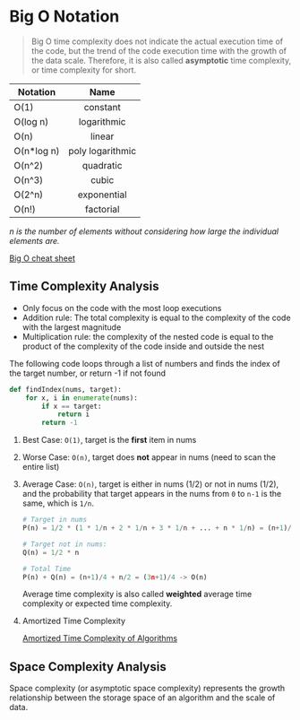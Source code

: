 # Big O Notation

> Big O time complexity does not indicate the actual execution time of the code, but the trend of the code execution time with the growth of the data scale. Therefore, it is also called **asymptotic** time complexity, or time complexity for short.

| Notation   |       Name       |
|------------|:----------------:|
| O(1)       |     constant     |
| O(log n)   |   logarithmic    |
| O(n)       |      linear      |
| O(n*log n) | poly logarithmic |
| O(n^2)     |    quadratic     |
| O(n^3)     |      cubic       |
| O(2^n)     |   exponential    |
| O(n!)      |    factorial     |

_n is the number of elements without considering how large the individual elements are._

[Big O cheat sheet](https://www.bigocheatsheet.com)

## Time Complexity Analysis

- Only focus on the code with the most loop executions
- Addition rule: The total complexity is equal to the complexity of the code with the largest magnitude
- Multiplication rule: the complexity of the nested code is equal to the product of the complexity of the code inside and outside the nest

The following code loops through a list of numbers and finds the index of the target number, or return -1 if not found

```py
def findIndex(nums, target):
    for x, i in enumerate(nums):
        if x == target:
            return i
        return -1
```

1. Best Case: `O(1)`, target is the **first** item in nums

2. Worse Case: `O(n)`, target does **not** appear in nums (need to scan the entire list)

3. Average Case: `O(n)`, target is either in nums (1/2) or not in nums (1/2), and the probability that target appears in the nums from `0` to `n-1` is the same, which is `1/n`.

   ```py
   # Target in nums
   P(n) = 1/2 * (1 * 1/n + 2 * 1/n + 3 * 1/n + ... + n * 1/n) = (n+1)/4

   # Target not in nums:
   Q(n) = 1/2 * n

   # Total Time
   P(n) + Q(n) = (n+1)/4 + n/2 = (3n+1)/4 -> O(n)
   ```

   Average time complexity is also called **weighted** average time complexity or expected time complexity.

4. Amortized Time Complexity

   [Amortized Time Complexity of Algorithms](https://medium.com/@satorusasozaki/amortized-time-in-the-time-complexity-of-an-algorithm-6dd9a5d38045)

## Space Complexity Analysis

Space complexity (or asymptotic space complexity) represents the growth relationship between the storage space of an algorithm and the scale of data.